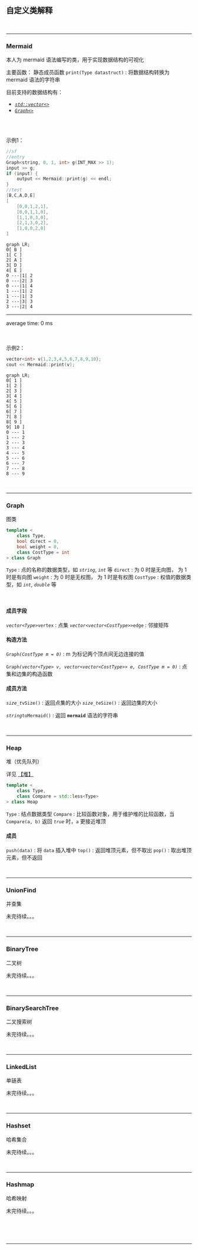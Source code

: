 <!-- @import "/root.css" -->

## 自定义类解释



<br><hr class=short>

### Mermaid

本人为 mermaid 语法编写的类，用于实现数据结构的可视化

主要函数：
静态成员函数 `print(Type datastruct)` : 将数据结构转换为 mermaid 语法的字符串


目前支持的数据结构有：

* [*`std::vector<>`*](https://zh.cppreference.com/w/cpp/container/vector "可变长容器")
* [*`Graph<>`*](#graph "图")

<br>
<br>

示例1：

```cpp {cmd=run modify_source}
//sf
//entry
Graph<string, 0, 1, int> g(INT_MAX >> 1);
input >> g;
if (input) {
    output << Mermaid::print(g) << endl;
}
//test
[B,C,A,D,E]
[
    [0,0,1,2,1],
    [0,0,1,1,0],
    [1,1,0,3,0],
    [2,1,3,0,2],
    [1,0,0,2,0]
]
```

<!-- code_chunk_output -->

```mermaid 
graph LR; 
0[ B ] 
1[ C ] 
2[ A ] 
3[ D ] 
4[ E ] 
0 ---|1| 2 
0 ---|2| 3 
0 ---|1| 4 
1 ---|1| 2 
1 ---|1| 3 
2 ---|3| 3 
3 ---|2| 4 
```



<hr class=code-hr> average time: 0 ms


<!-- /code_chunk_output -->


<br>
<br>
<br>

示例2：

```cpp {cmd=run modify_source}
vector<int> v{1,2,3,4,5,6,7,8,9,10};
cout << Mermaid::print(v);
```

<!-- code_chunk_output -->

```mermaid 
graph LR; 
0[ 1 ] 
1[ 2 ] 
2[ 3 ] 
3[ 4 ] 
4[ 5 ] 
5[ 6 ] 
6[ 7 ] 
7[ 8 ] 
8[ 9 ] 
9[ 10 ] 
0 --- 1 
1 --- 2 
2 --- 3 
3 --- 4 
4 --- 5 
5 --- 6 
6 --- 7 
7 --- 8 
8 --- 9 
```


<!-- /code_chunk_output -->










<br><hr class=short>

### Graph

图类

```cpp
template <
    class Type,
    bool direct = 0, 
    bool weight = 0,
    class CostType = int
> class Graph
```

`Type` : 点的名称的数据类型，如 *`string`*, *`int`* 等
`direct` : 为 0 时是无向图， 为 1 时是有向图
`weight` : 为 0 时是无权图， 为 1 时是有权图
`CostType` : 权值的数据类型，如 *`int`*, *`double`* 等

<br>

#### 成员字段

*`vector<Type>`*`vertex` :  点集
*`vector<vector<CostType>>`*`edge` : 邻接矩阵

#### 构造方法

`Graph`*`(CostType m = 0)`* : m 为标记两个顶点间无边连接的值

`Graph`*`(vector<Type> v, vector<vector<CostType>> e, CostType m = 0)`* : 点集和边集的构造函数

#### 成员方法

*`size_t`*`vSize()` : 返回点集的大小
*`size_t`*`eSize()` : 返回边集的大小

*`string`*`toMermaid()` : 返回 **`mermaid`** 语法的字符串

<br><hr class=short>

### Heap

堆（优先队列）

详见 [【堆】](#堆)

```cpp
template <
    class Type, 
    class Compare = std::less<Type> 
> class Heap
```

`Type` : 结点数据类型
`Compare` : 比较函数对象，用于维护堆的比较函数，当 `Compare(a, b)` 返回 *`true`* 时，`a` 更接近堆顶

#### 成员

`push(data)` : 将 `data` 插入堆中
`top()` : 返回堆顶元素，但不取出
`pop()` : 取出堆顶元素，但不返回


<br><hr class=short>

### UnionFind

并查集

未完待续。。。

<br><hr class=short>

### BinaryTree

二叉树

未完待续。。。

<br><hr class=short>

### BinarySearchTree

二叉搜索树

未完待续。。。

<br><hr class=short>

### LinkedList

单链表

未完待续。。。

<br><hr class=short>

### Hashset

哈希集合

未完待续。。。

<br><hr class=short>

### Hashmap

哈希映射

未完待续。。。



<br>
<br>
<br>

---
